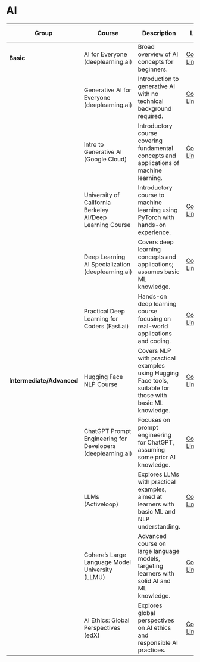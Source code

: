 # AI
| Group                 | Course                                  | Description                                                                                  | Link                                                                 | Free / For Fee                        |
|-----------------------|-----------------------------------------|----------------------------------------------------------------------------------------------|----------------------------------------------------------------------|---------------------------------------|
| **Basic**            | AI for Everyone (deeplearning.ai)       | Broad overview of AI concepts for beginners.                                                | [Course Link](https://example.com/ai-for-everyone)                 | Free                                  |
|                       | Generative AI for Everyone (deeplearning.ai) | Introduction to generative AI with no technical background required.                        | [Course Link](https://example.com/generative-ai)                   | Free                                  |
|                       | Intro to Generative AI (Google Cloud)  | Introductory course covering fundamental concepts and applications of machine learning.      | [Course Link](https://example.com/intro-to-generative-ai)          | Free                                  |
|                       | University of California Berkeley AI/Deep Learning Course | Introductory course to machine learning using PyTorch with hands-on experience.             | [Course Link](https://example.com/berkeley-ai-course)              | Free                                  |
|                       | Deep Learning AI Specialization (deeplearning.ai) | Covers deep learning concepts and applications; assumes basic ML knowledge.                 | [Course Link](https://example.com/deep-learning-ai-specialization) | Free to audit, fee for certificate    |
|                       | Practical Deep Learning for Coders (Fast.ai) | Hands-on deep learning course focusing on real-world applications and coding.               | [Course Link](https://example.com/practical-deep-learning)         | Free                                  |
| **Intermediate/Advanced** | Hugging Face NLP Course              | Covers NLP with practical examples using Hugging Face tools, suitable for those with basic ML knowledge. | [Course Link](https://example.com/hugging-face-nlp-course)         | Free                                  |
|                       | ChatGPT Prompt Engineering for Developers (deeplearning.ai) | Focuses on prompt engineering for ChatGPT, assuming some prior AI knowledge.                | [Course Link](https://example.com/chatgpt-prompt-engineering)      | Free                                  |
|                       | LLMs (Activeloop)                      | Explores LLMs with practical examples, aimed at learners with basic ML and NLP understanding. | [Course Link](https://example.com/llms)                            | Free                                  |
|                       | Cohere’s Large Language Model University (LLMU) | Advanced course on large language models, targeting learners with solid AI and ML knowledge. | [Course Link](https://example.com/llmu)                            | Free                                  |
|                       | AI Ethics: Global Perspectives (edX)   | Explores global perspectives on AI ethics and responsible AI practices.                      | [Course Link](https://example.com/ai-ethics-global)                | Free to audit, fee for certificate    |

